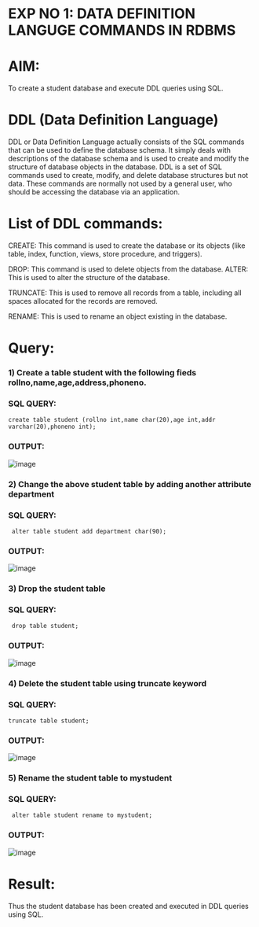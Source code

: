 # EXP NO 1: DATA DEFINITION LANGUGE COMMANDS IN RDBMS

# AIM:
To create a student database and execute DDL queries using SQL.

# DDL (Data Definition Language)
DDL or Data Definition Language actually consists of the SQL commands that can be used to define the database schema. 
It simply deals with descriptions of the database schema and is used to create and modify the structure of database objects in the database.
DDL is a set of SQL commands used to create, modify, and delete database structures but not data.
These commands are normally not used by a general user, who should be accessing the database via an application.
# List of DDL commands:
CREATE: This command is used to create the database or its objects (like table, index, function, views, store procedure, and triggers).

DROP: This command is used to delete objects from the database. ALTER: This is used to alter the structure of the database.

TRUNCATE: This is used to remove all records from a table, including all spaces allocated for the records are removed. 

RENAME: This is used to rename an object existing in the database.

# Query:
### 1) Create a table student with the following fieds rollno,name,age,address,phoneno.
### SQL QUERY:
```
create table student (rollno int,name char(20),age int,addr varchar(20),phoneno int);
```
### OUTPUT:
![image](https://github.com/SandhiyaR1/G2_DBMS/assets/113497571/af164dd2-746d-48b0-8058-ace54285eb66)

### 2) Change the above student table by adding another attribute department
### SQL QUERY:
```
 alter table student add department char(90);
```
### OUTPUT:
![image](https://github.com/SandhiyaR1/G2_DBMS/assets/113497571/9420ce21-a7fb-4ad7-b4b8-a1f4aa7820fb)

### 3) Drop the student table
### SQL QUERY:
```
 drop table student;
```
### OUTPUT:
![image](https://github.com/SandhiyaR1/G2_DBMS/assets/113497571/3f115969-8a28-4ef6-b00d-462c70f76c6c)

### 4) Delete the student table using truncate keyword
### SQL QUERY:
```
truncate table student;
```
### OUTPUT:
![image](https://github.com/SandhiyaR1/G2_DBMS/assets/113497571/93e08c9a-34ce-4e50-abd2-b05a7e12b91d)

### 5) Rename the student table to mystudent
### SQL QUERY:
```
 alter table student rename to mystudent;
```
### OUTPUT:
![image](https://github.com/SandhiyaR1/G2_DBMS/assets/113497571/2a7e681b-4a8e-4a76-880d-bf18fef0e321)
# Result:
Thus the student database has been created and executed in DDL queries using SQL.
